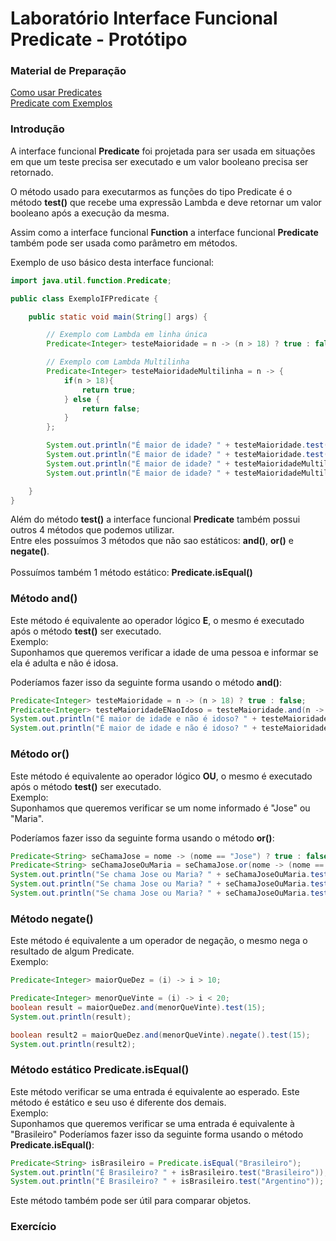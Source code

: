 # Laboratório Interface Funcional Predicate - Protótipo

### Material de Preparação
[Como usar Predicates](http://www.edneiparmigiani.com.br/java-8-como-usar-o-predicate/)<br/>
[Predicate com Exemplos](https://www.geeksforgeeks.org/java-8-predicate-with-examples/)

### Introdução
A interface funcional **Predicate** foi projetada para ser usada em situações em que um teste precisa ser executado e um valor booleano precisa ser retornado.

O método usado para executarmos as funções do tipo Predicate é o método **test()** que recebe uma expressão Lambda e deve retornar um valor booleano após a execução da mesma.

Assim como a interface funcional **Function** a interface funcional **Predicate** também pode ser usada como parâmetro em métodos.

Exemplo de uso básico desta interface funcional:
```java
import java.util.function.Predicate;

public class ExemploIFPredicate {

    public static void main(String[] args) {

        // Exemplo com Lambda em linha única
        Predicate<Integer> testeMaioridade = n -> (n > 18) ? true : false;

        // Exemplo com Lambda Multilinha
        Predicate<Integer> testeMaioridadeMultilinha = n -> {
            if(n > 18){
                return true;
            } else {
                return false;
            }
        };

        System.out.println("É maior de idade? " + testeMaioridade.test(28));
        System.out.println("É maior de idade? " + testeMaioridade.test(17));
        System.out.println("É maior de idade? " + testeMaioridadeMultilinha.test(14));
        System.out.println("É maior de idade? " + testeMaioridadeMultilinha.test(31));

    }
}
```

Além do método **test()** a interface funcional **Predicate** também possui outros 4 métodos que podemos utilizar.
<br/>Entre eles possuímos 3 métodos que não sao estáticos: **and()**, **or()** e **negate()**.  
<br/>Possuímos também 1 método estático: **Predicate.isEqual()**

### Método and()
Este método é equivalente ao operador lógico **E**, o mesmo é executado após o método **test()** ser executado.
<br/>Exemplo: 
<br/>Suponhamos que queremos verificar a idade de uma pessoa e informar se ela é adulta e não é idosa.

Poderíamos fazer isso da seguinte forma usando o método **and()**:
```java
Predicate<Integer> testeMaioridade = n -> (n > 18) ? true : false;
Predicate<Integer> testeMaioridadeENaoIdoso = testeMaioridade.and(n -> (n < 60) ? true : false);
System.out.println("É maior de idade e não é idoso? " + testeMaioridadeENaoIdoso.test(65));
System.out.println("É maior de idade e não é idoso? " + testeMaioridadeENaoIdoso.test(42));
```

### Método or()
Este método é equivalente ao operador lógico **OU**, o mesmo é executado após o método **test()** ser executado.
<br/>Exemplo:
<br/>Suponhamos que queremos verificar se um nome informado é "Jose" ou "Maria".

Poderíamos fazer isso da seguinte forma usando o método **or()**:
```java
Predicate<String> seChamaJose = nome -> (nome == "Jose") ? true : false;
Predicate<String> seChamaJoseOuMaria = seChamaJose.or(nome -> (nome == "Maria") ? true : false);
System.out.println("Se chama Jose ou Maria? " + seChamaJoseOuMaria.test("Jose"));
System.out.println("Se chama Jose ou Maria? " + seChamaJoseOuMaria.test("Maria"));
System.out.println("Se chama Jose ou Maria? " + seChamaJoseOuMaria.test("Draven"));
```

### Método negate()
Este método é equivalente a um operador de negação, o mesmo nega o resultado de algum Predicate.
<br/>Exemplo:
```java
Predicate<Integer> maiorQueDez = (i) -> i > 10;

Predicate<Integer> menorQueVinte = (i) -> i < 20;
boolean result = maiorQueDez.and(menorQueVinte).test(15);
System.out.println(result);

boolean result2 = maiorQueDez.and(menorQueVinte).negate().test(15);
System.out.println(result2);
```

### Método estático Predicate.isEqual()
Este método verificar se uma entrada é equivalente ao esperado.
Este método é estático e seu uso é diferente dos demais.
<br/>Exemplo:
<br/>Suponhamos que queremos verificar se uma entrada é equivalente à "Brasileiro"
Poderíamos fazer isso da seguinte forma usando o método **Predicate.isEqual()**:
```java
Predicate<String> isBrasileiro = Predicate.isEqual("Brasileiro");
System.out.println("É Brasileiro? " + isBrasileiro.test("Brasileiro"));
System.out.println("É Brasileiro? " + isBrasileiro.test("Argentino"));
```

Este método também pode ser útil para comparar objetos.


### Exercício
